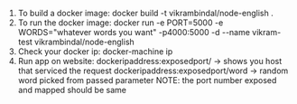 1. To build a docker image: docker build -t vikrambindal/node-english .
2. To run the docker image:
 docker run -e PORT=5000 -e WORDS="whatever words you want" -p4000:5000 -d --name vikram-test vikrambindal/node-english
3. Check your docker ip: docker-machine ip
4. Run app on website: dockeripaddress:exposedport/   -> shows you host that serviced the request
                       dockeripaddress:exposedport/word -> random word picked from passed parameter
 NOTE: the port number exposed and mapped should be same